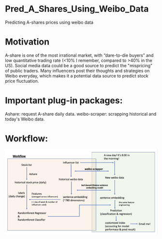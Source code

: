 # Pred_A_Shares_Using_Weibo_Data
Predicting A-shares prices using weibo data

# Motivation
A-share is one of the most irrational market, with “dare-to-die buyers” and low quantitative trading rate (<10% I remember, compared to >40% in the US). Social media data could be a good source to predict the "mispricing" of public traders. Many influencers post their thoughts and strategies on Weibo everyday, which makes it a potential data source to predict stock price fluctuation.

# Important plug-in packages:
Ashare: request A-share daily data.
weibo-scraper: scrapping historical and today's Weibo data.

# Workflow:
![](https://github.com/chenyangkang/Pred_A_Shares_Using_Weibo_Data/blob/main/Workflow.png)
